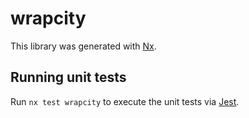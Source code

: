 # wrapcity

This library was generated with [Nx](https://nx.dev).

## Running unit tests

Run `nx test wrapcity` to execute the unit tests via [Jest](https://jestjs.io).
